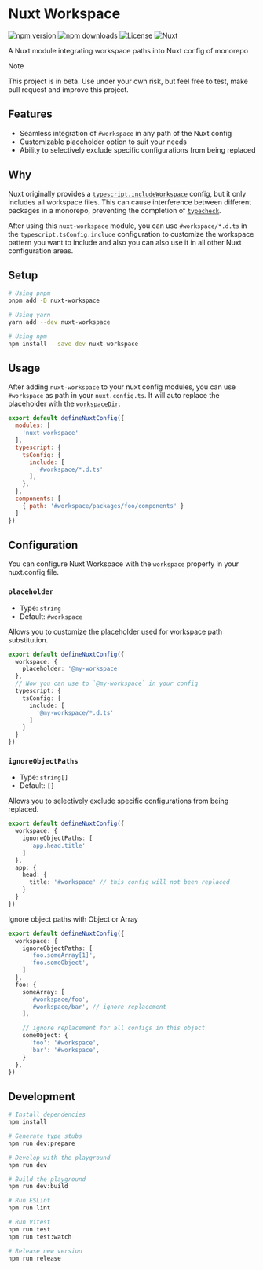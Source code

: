 # Nuxt Workspace

[![npm version][npm-version-src]][npm-version-href]
[![npm downloads][npm-downloads-src]][npm-downloads-href]
[![License][license-src]][license-href]
[![Nuxt][nuxt-src]][nuxt-href]

A Nuxt module integrating workspace paths into Nuxt config of monorepo

> [!NOTE]
> This project is in beta. Use under your own risk, but feel free to test, make pull request and improve this project.

## Features

- Seamless integration of `#workspace` in any path of the Nuxt config
- Customizable placeholder option to suit your needs
- Ability to selectively exclude specific configurations from being replaced

## Why

Nuxt originally provides a [`typescript.includeWorkspace`]("https://nuxt.com/docs/api/nuxt-config#includeworkspace") config, but it only includes all workspace files. This can cause interference between different packages in a monorepo, preventing the completion of [`typecheck`]("https://nuxt.com/docs/api/commands/typecheck").

After using this `nuxt-workspace` module, you can use `#workspace/*.d.ts` in the `typescript.tsConfig.include` configuration to customize the workspace pattern you want to include and also you can also use it in all other Nuxt configuration areas.

## Setup

```bash
# Using pnpm
pnpm add -D nuxt-workspace

# Using yarn
yarn add --dev nuxt-workspace

# Using npm
npm install --save-dev nuxt-workspace
```

## Usage

After adding `nuxt-workspace` to your nuxt config modules, you can use `#workspace` as path in your `nuxt.config.ts`. It will auto replace the placeholder with the [`workspaceDir`](https://nuxt.com/docs/api/nuxt-config#workspacedir).

```js
export default defineNuxtConfig({
  modules: [
    'nuxt-workspace'
  ],
  typescript: {
    tsConfig: {
      include: [
        '#workspace/*.d.ts'
      ],
    },
  },
  components: [
    { path: '#workspace/packages/foo/components' }
  ]
})
```

## Configuration

You can configure Nuxt Workspace with the `workspace` property in your nuxt.config file.

### `placeholder`

- Type: `string`
- Default: `#workspace`

Allows you to customize the placeholder used for workspace path substitution.

```ts
export default defineNuxtConfig({
  workspace: {
    placeholder: '@my-workspace'
  },
  // Now you can use to `@my-workspace` in your config
  typescript: {
    tsConfig: {
      include: [
        '@my-workspace/*.d.ts'
      ]
    }
  }
})
```

### `ignoreObjectPaths`

- Type: `string[]`
- Default: `[]`

Allows you to selectively exclude specific configurations from being replaced.

```ts
export default defineNuxtConfig({
  workspace: {
    ignoreObjectPaths: [
      'app.head.title'
    ]
  },
  app: {
    head: {
      title: '#workspace' // this config will not been replaced
    }
  }
})
```

Ignore object paths with Object or Array

```ts
export default defineNuxtConfig({
  workspace: {
    ignoreObjectPaths: [
      'foo.someArray[1]',
      'foo.someObject',
    ]
  },
  foo: {
    someArray: [
      '#workspace/foo',
      '#workspace/bar', // ignore replacement
    ],

    // ignore replacement for all configs in this object
    someObject: {
      'foo': '#workspace',
      'bar': '#workspace',
    }
  },
})
```

## Development

```bash
# Install dependencies
npm install

# Generate type stubs
npm run dev:prepare

# Develop with the playground
npm run dev

# Build the playground
npm run dev:build

# Run ESLint
npm run lint

# Run Vitest
npm run test
npm run test:watch

# Release new version
npm run release
```

<!-- Badges -->
[npm-version-src]: https://img.shields.io/npm/v/nuxt-workspace/latest.svg?style=flat&colorA=18181B&colorB=28CF8D
[npm-version-href]: https://npmjs.com/package/nuxt-workspace

[npm-downloads-src]: https://img.shields.io/npm/dm/nuxt-workspace.svg?style=flat&colorA=18181B&colorB=28CF8D
[npm-downloads-href]: https://npmjs.com/package/nuxt-workspace

[license-src]: https://img.shields.io/npm/l/nuxt-workspace.svg?style=flat&colorA=18181B&colorB=28CF8D
[license-href]: https://npmjs.com/package/nuxt-workspace

[nuxt-src]: https://img.shields.io/badge/Nuxt-18181B?logo=nuxt.js
[nuxt-href]: https://nuxt.com
